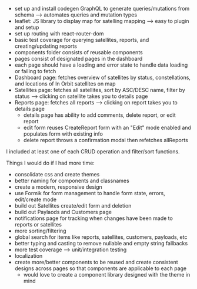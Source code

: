 - set up and install codegen GraphQL to generate queries/mutations from schema --> automates queries and mutation types
- leaflet: JS library to display map for satelling mapping --> easy to plugin and setup
- set up routing with react-router-dom
- basic test coverage for querying satellites, reports, and creating/updating reports
- components folder consists of reusable components
- pages consist of designated pages in the dashboard
- each page should have a loading and error state to handle data loading or failing to fetch
- Dashboard page: fetches overview of satellites by status, constellations, and locations of In Orbit satellites on map
- Satellites page: fetches all satellites, sort by ASC/DESC name, filter by status --> clicking on satellite takes you to details page
- Reports page: fetches all reports --> clicking on report takes you to details page
  - details page has ability to add comments, delete report, or edit report
  - edit form reuses CreateReport form with an "Edit" mode enabled and populates form with existing info
  - delete report throws a confirmation modal then refetches allReports

I included at least one of each CRUD operation and filter/sort functions.

Things I would do if I had more time:

- consolidate css and create themes
- better naming for components and classnames
- create a modern, responsive design
- use Formik for form management to handle form state, errors, edit/create mode
- build out Satellites create/edit form and deletion
- build out Paylaods and Customers page
- notifications page for tracking when changes have been made to reports or satellites
- more sorting/filtering
- global search for items like reports, satellites, customers, payloads, etc
- better typing and casting to remove nullable and empty string fallbacks
- more test coverage --> unit/integration testing
- localization
- create more/better components to be reused and create consistent designs across pages so that components are applicable to each page
  - would love to create a component library designed with the theme in mind

